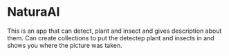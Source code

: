 # NaturaAI
This is an app that can detect, plant and insect and gives description about them. Can create collections to put the detectep plant and insects in and shows you where the picture was taken.
